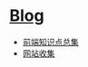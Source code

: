 # [Blog](https://github.com/threegeese/WEB/tree/master/Blog)

- [前端知识点总集](https://github.com/threegeese/WEB/tree/master/Blog/2019-03-02-web.md)
- [网站收集](https://github.com/threegeese/WEB/tree/master/Blog/2019-03-04-gather.md)
